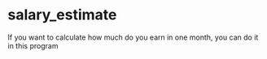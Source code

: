 # salary_estimate
If you want to calculate how much do you earn in one month, you can do it in this program
